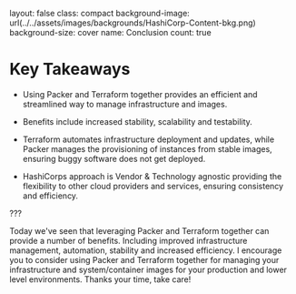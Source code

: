 
layout: false
class: compact
background-image: url(../../assets/images/backgrounds/HashiCorp-Content-bkg.png)
background-size: cover
name: Conclusion
count: true

# Key Takeaways   

- Using Packer and Terraform together provides an efficient and streamlined way to manage infrastructure and images.
 
- Benefits include increased stability, scalability and testability.

- Terraform automates infrastructure deployment and updates, while Packer manages the provisioning of instances from stable images, ensuring buggy software does not get deployed. 
  
- HashiCorps approach is Vendor & Technology agnostic providing the flexibility to other cloud providers and services, ensuring consistency and efficiency.


???


Today we've seen that leveraging Packer and Terraform together can provide a number of benefits. Including improved infrastructure management, automation, stability and increased efficiency. I encourage you to consider using Packer and Terraform together for managing your infrastructure and system/container images for your production and lower level environments. Thanks your time, take care! 


